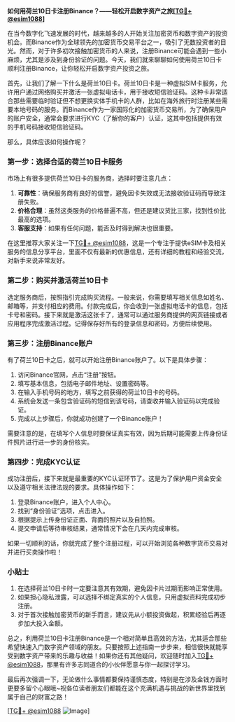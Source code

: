 **如何用荷兰10日卡注册Binance？——轻松开启数字资产之旅[[TG💪+ @esim1088](https://t.me/s/esim1088)]**

在当今数字化飞速发展的时代，越来越多的人开始关注加密货币和数字资产的投资机会。而Binance作为全球领先的加密货币交易平台之一，吸引了无数投资者的目光。然而，对于许多初次接触加密货币的人来说，注册Binance可能会遇到一些小麻烦，尤其是涉及到身份验证的问题。今天，我们就来聊聊如何使用荷兰10日卡顺利注册Binance，让你轻松开启数字资产投资之旅。

首先，让我们了解一下什么是荷兰10日卡。荷兰10日卡是一种虚拟SIM卡服务，允许用户通过网络购买并激活一张虚拟电话卡，用于接收短信验证码。这种卡非常适合那些需要临时验证但不想更换实体手机卡的人群，比如在海外旅行时注册某些需要本地号码的服务。而Binance作为一家国际化的加密货币交易所，为了确保用户的账户安全，通常会要求进行KYC（了解你的客户）认证，这其中包括提供有效的手机号码接收短信验证码。

那么，具体应该如何操作呢？

### 第一步：选择合适的荷兰10日卡服务

市场上有很多提供荷兰10日卡的服务商，选择时要注意几点：

1. **可靠性**：确保服务商有良好的信誉，避免因卡失效或无法接收验证码而导致注册失败。
2. **价格合理**：虽然这类服务的价格普遍不高，但还是建议货比三家，找到性价比最高的选项。
3. **客服支持**：如果有任何问题，能否及时得到解决也很重要。

在这里推荐大家关注一下[TG💪+ @esim1088](https://t.me/s/esim1088)，这是一个专注于提供eSIM卡及相关服务的信息分享平台，里面不仅有最新的优惠信息，还有详细的教程和经验交流，对新手来说非常友好。

### 第二步：购买并激活荷兰10日卡

选定服务商后，按照指引完成购买流程。一般来说，你需要填写相关信息如姓名、邮箱等，并支付相应的费用。付款完成后，你会收到一张虚拟电话卡的信息，包括卡号和密码。接下来就是激活这张卡了，通常可以通过服务商提供的网页链接或者应用程序完成激活过程。记得保存好所有的登录信息和密码，方便后续使用。

### 第三步：注册Binance账户

有了荷兰10日卡之后，就可以开始注册Binance账户了。以下是具体步骤：

1. 访问Binance官网，点击“注册”按钮。
2. 填写基本信息，包括电子邮件地址、设置密码等。
3. 在输入手机号码的地方，填写之前获得的荷兰10日卡的号码。
4. 系统会发送一条包含验证码的短信到该号码，请查收并输入验证码以完成验证。
5. 完成以上步骤后，你就成功创建了一个Binance账户！

需要注意的是，在填写个人信息时要保证真实有效，因为后期可能需要上传身份证件照片进行进一步的身份核实。

### 第四步：完成KYC认证

成功注册后，接下来就是最重要的KYC认证环节了。这是为了保护用户资金安全以及遵守相关法律法规的要求。具体操作如下：

1. 登录Binance账户，进入个人中心。
2. 找到“身份验证”选项，点击进入。
3. 根据提示上传身份证正面、背面的照片以及自拍照。
4. 提交申请后等待审核结果，通常情况下会在几天内完成审核。

如果一切顺利的话，你就完成了整个注册过程，可以开始浏览各种数字货币交易对并进行买卖操作啦！

### 小贴士

1. 在选择荷兰10日卡时一定要注意其有效期，避免因卡片过期而影响正常使用。
2. 如果担心隐私泄露，可以选择不绑定真实的个人信息，只用虚拟资料完成初步注册。
3. 对于首次接触加密货币的新手而言，建议先从小额投资做起，积累经验后再逐步加大投入金额。

总之，利用荷兰10日卡注册Binance是一个相对简单且高效的方法，尤其适合那些希望快速入门数字资产领域的朋友。只要按照上述指南一步步来，相信很快就能享受到数字资产带来的乐趣与收益！如果你还有其他疑问，欢迎随时加入[TG💪+ @esim1088](https://t.me/s/esim1088)，那里有许多志同道合的小伙伴愿意与你一起探讨学习。

最后再次强调一下，无论做什么事情都要保持谨慎态度，特别是在涉及金钱方面时更要多留个心眼哦~祝各位读者朋友们都能在这个充满机遇与挑战的新世界里找到属于自己的财富之路！

[[TG💪+ @esim1088](https://t.me/s/esim1088) ![Image](https://i.postimg.cc/4NQfJmqS/Snipaste-2025-05-13-00-14-12.png)]